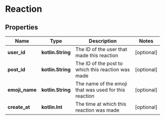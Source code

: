 
# Reaction

## Properties
Name | Type | Description | Notes
------------ | ------------- | ------------- | -------------
**user_id** | **kotlin.String** | The ID of the user that made this reaction |  [optional]
**post_id** | **kotlin.String** | The ID of the post to which this reaction was made |  [optional]
**emoji_name** | **kotlin.String** | The name of the emoji that was used for this reaction |  [optional]
**create_at** | **kotlin.Int** | The time at which this reaction was made |  [optional]



